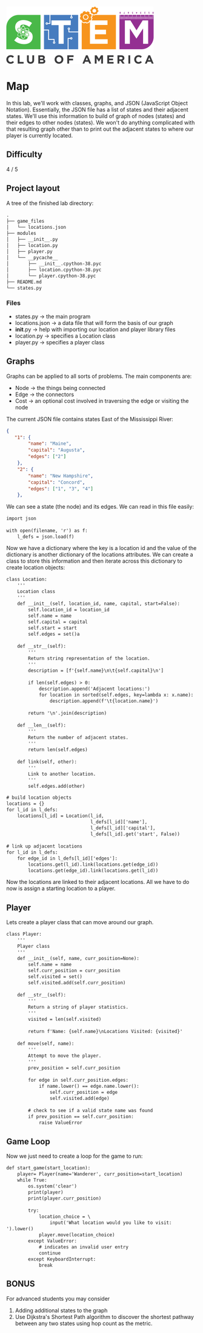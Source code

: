 ![SCOA](https://github.com/stem-club-of-america/SCOA/blob/main/images/SCOA_Logo_Small.png)

# Map
In this lab, we'll work with classes, graphs, and JSON (JavaScript Object Notation).  Essentially, the JSON file has a list of states and their adjacent states.  We'll use this information to build of graph of nodes (states) and their edges to other nodes (states).  We won't do anything complicated with that resulting graph other than to print out the adjacent states to where our player is currently located.

## Difficulty
4 / 5

## Project layout

A tree of the finished lab directory:
```tree
.
├── game_files
│   └── locations.json
├── modules
│   ├── __init__.py
│   ├── location.py
│   ├── player.py
│   └── __pycache__
│       ├── __init__.cpython-38.pyc
│       ├── location.cpython-38.pyc
│       └── player.cpython-38.pyc
├── README.md
└── states.py
```

### Files
* states.py -> the main program
* locations.json ->  a data file that will form the basis of our graph
* __init__.py -> help with importing our location and player library files
* location.py -> specifies a Location class
* player.py -> specifies a player class

## Graphs
Graphs can be applied to all sorts of problems.  The main components are:
* Node -> the things being connected
* Edge -> the connectors
* Cost -> an optional cost involved in traversing the edge or visiting the node

The current JSON file contains states East of the Mississippi River:

```json
{
   "1": {
		"name": "Maine",
		"capital": "Augusta",
		"edges": ["2"]
	},
	"2": {
		"name": "New Hampshire",
		"capital": "Concord",
		"edges": ["1", "3", "4"]
	},
```

We can see a state (the node) and its edges. We can read in this file easily:

```python3
import json

with open(filename, 'r') as f:
	l_defs = json.load(f)
```

Now we have a dictionary where the key is a location id and the value of the dictionary is another dictionary of the locations attributes.  We can create a class to store this information and then iterate across this dictionary to create location objects:

```python3
class Location:
    '''
    Location class
    '''
    def __init__(self, location_id, name, capital, start=False):
        self.location_id = location_id
        self.name = name
        self.capital = capital
        self.start = start
        self.edges = set()a
	
	def __str__(self):
        '''
        Return string representation of the location.
        '''
        description = [f'{self.name}\n\t{self.capital}\n']

        if len(self.edges) > 0:
            description.append('Adjacent locations:')
            for location in sorted(self.edges, key=lambda x: x.name):
                description.append(f'\t{location.name}')

        return '\n'.join(description)

    def __len__(self):
        '''
        Return the number of adjacent states.
        '''
        return len(self.edges)

	def link(self, other):
        '''
        Link to another location.
        '''
        self.edges.add(other)
```

```python3
# build location objects
locations = {}
for l_id in l_defs:
	locations[l_id] = Location(l_id,
							   l_defs[l_id]['name'],
							   l_defs[l_id]['capital'],
							   l_defs[l_id].get('start', False))

# link up adjacent locations
for l_id in l_defs:
	for edge_id in l_defs[l_id]['edges']:
		locations.get(l_id).link(locations.get(edge_id))
		locations.get(edge_id).link(locations.get(l_id))
```

Now the locations are linked to their adjacent locations.  All we have to do now is assign a starting location to a player.

## Player
Lets create a player class that can move around our graph.

```python3
class Player:
    '''
    Player class
    '''
    def __init__(self, name, curr_position=None):
        self.name = name
        self.curr_position = curr_position
        self.visited = set()
        self.visited.add(self.curr_position)

	def __str__(self):
        '''
        Return a string of player statistics.
        '''
        visited = len(self.visited)

        return f'Name: {self.name}\nLocations Visited: {visited}'

	def move(self, name):
        '''
        Attempt to move the player.
        '''
        prev_position = self.curr_position

        for edge in self.curr_position.edges:
            if name.lower() == edge.name.lower():
                self.curr_position = edge
                self.visited.add(edge)

        # check to see if a valid state name was found
        if prev_position == self.curr_position:
            raise ValueError
```


## Game Loop
Now we just need to create a loop for the game to run:
```python3
def start_game(start_location):
    player= Player(name='Wanderer', curr_position=start_location)
    while True:
        os.system('clear')
        print(player)
        print(player.curr_position)

        try:
            location_choice = \
                input('What location would you like to visit: ').lower()
            player.move(location_choice)
        except ValueError:
            # indicates an invalid user entry
            continue
        except KeyboardInterrupt:
            break
```

## BONUS
For advanced students you may consider
1. Adding additional states to the graph
1. Use Dijkstra's Shortest Path algorithm to discover the shortest pathway between any two states using hop count as the metric.

